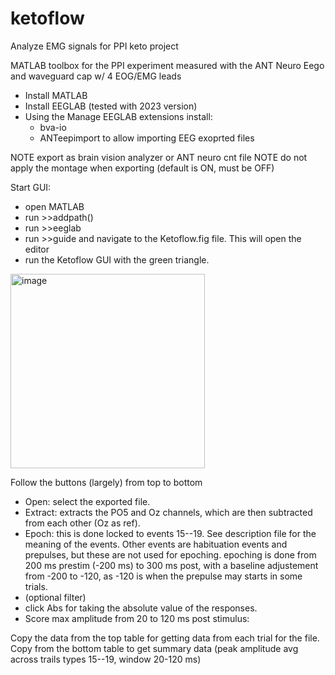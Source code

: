 # ketoflow
Analyze EMG signals for PPI keto project

MATLAB toolbox for the PPI experiment measured with the ANT Neuro Eego and waveguard cap w/ 4 EOG/EMG leads

* Install MATLAB
* Install EEGLAB (tested with 2023 version)
* Using the Manage EEGLAB extensions install:
  - bva-io
  - ANTeepimport
  to allow importing EEG exoprted files

NOTE export as brain vision analyzer or ANT neuro cnt file
NOTE do not apply the montage when exporting (default is ON, must be OFF)

Start GUI:
- open MATLAB
- run >>addpath(<EEGLAB folder>)
- run >>eeglab
- run >>guide and navigate to the Ketoflow.fig file. This will open the editor
- run the Ketoflow GUI with the green triangle.

<img width="311" alt="image" src="https://github.com/user-attachments/assets/87f3c634-2741-40fd-996c-3a63200c2561">

Follow the buttons (largely) from top to bottom
- Open: select the exported file.
- Extract: extracts the PO5 and Oz channels, which are then subtracted from each other (Oz as ref).
- Epoch: this is done locked to events 15--19. See description file for the meaning of the events. Other events are habituation events and prepulses, but these are not used for epoching. epoching is done from 200 ms prestim (-200 ms) to 300 ms post, with a baseline adjustement from -200 to -120, as -120 is when the prepulse may starts in some trials.
- (optional filter)
- click Abs for taking the absolute value of the responses.
- Score max amplitude from 20 to 120 ms post stimulus:

Copy the data from the top table for getting data from each trial for the file.
Copy from the bottom table to get summary data (peak amplitude avg across trails types 15--19, window 20-120 ms)

